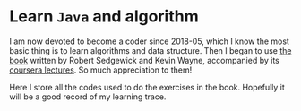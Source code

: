 # Learn `Java` and algorithm

I am now devoted to become a coder since 2018-05, which I know the most basic thing is to learn algorithms and data structure. Then I began to use [the book](https://algs4.cs.princeton.edu/home/) written by Robert Sedgewick and Kevin Wayne, accompanied by its [coursera lectures](https://www.coursera.org/learn/algorithms-part1). So much appreciation to them!

Here I store all the codes used to do the exercises in the book. Hopefully it will be a good record of my learning trace.
